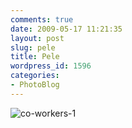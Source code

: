 ```yaml
---
comments: true
date: 2009-05-17 11:21:35
layout: post
slug: pele
title: Pele
wordpress_id: 1596
categories:
- PhotoBlog
---
```


![co-workers-1](http://ryanfitzer.com/main/wp-content/uploads/2009/05/co-workers-1.jpg)

